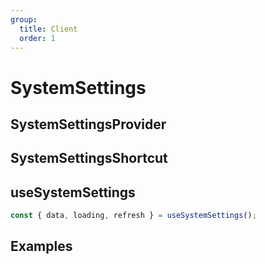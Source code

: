 ```yaml
---
group:
  title: Client
  order: 1
---
```


# SystemSettings

## SystemSettingsProvider

## SystemSettingsShortcut

## useSystemSettings

```ts
const { data, loading, refresh } = useSystemSettings();
```

## Examples

<code src="./demos/demo1.tsx"></code>

